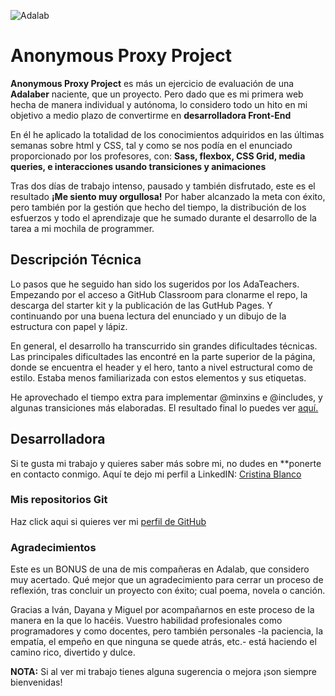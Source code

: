 ![Adalab](https://beta.adalab.es/resources/images/adalab-logo-155x61-bg-white.png)

# Anonymous Proxy Project

**Anonymous Proxy Project** es más un ejercicio de evaluación de una **Adalaber** naciente, que un proyecto. Pero dado que es mi primera web hecha de manera individual y autónoma, lo considero todo un hito en mi objetivo a medio plazo de convertirme en **desarrolladora Front-End**

En él he aplicado la totalidad de los conocimientos adquiridos en las últimas semanas sobre html y CSS, tal y como se nos podía en el enunciado proporcionado por los profesores, con: **Sass, flexbox, CSS Grid, media queries, e interacciones usando transiciones y animaciones**

Tras dos días de trabajo intenso, pausado y también disfrutado, este es el resultado **¡Me siento muy orgullosa!** Por haber alcanzado la meta con éxito, pero también por la gestión que hecho del tiempo, la distribución de los esfuerzos y todo el aprendizaje que he sumado durante el desarrollo de la tarea a mi mochila de programmer.

## Descripción Técnica

Lo pasos que he seguido han sido los sugeridos por los AdaTeachers. Empezando por el acceso a GitHub Classroom para clonarme el repo, la descarga del starter kit y la publicación de las GutHub Pages. Y continuando por una buena lectura del enunciado y un dibujo de la estructura con papel y lápiz.

En general, el desarrollo ha transcurrido sin grandes dificultades técnicas. Las principales dificultades las encontré en la parte superior de la página, donde se encuentra el header y el hero, tanto a nivel estructural como de estilo. Estaba menos familiarizada con estos elementos y sus etiquetas.

He aprovechado el tiempo extra para implementar @minxins e @includes, y algunas transiciones más elaboradas. El resultado final lo puedes ver [aquí.](http://beta.adalab.es/modulo-1-evaluacion-final-CrisBIB/)

## Desarrolladora

Si te gusta mi trabajo y quieres saber más sobre mi, no dudes en \*\*ponerte en contacto conmigo. Aquí te dejo mi perfil a LinkedIN: [Cristina Blanco](http://www.linkedin.com/in/cristina-blanco-iglesias)

### Mis repositorios Git

Haz click aqui si quieres ver mi [perfil de GitHub](https://github.com/CrisBIB)

### Agradecimientos

Este es un BONUS de una de mis compañeras en Adalab, que considero muy acertado. Qué mejor que un agradecimiento para cerrar un proceso de reflexión, tras concluir un proyecto con éxito; cual poema, novela o canción.

Gracias a Iván, Dayana y Miguel por acompañarnos en este proceso de la manera en la que lo hacéis. Vuestro habilidad profesionales como programadores y como docentes, pero también personales -la paciencia, la empatía, el empeño en que ninguna se quede atrás, etc.- está haciendo el camino rico, divertido y dulce.

**NOTA:** Si al ver mi trabajo tienes alguna sugerencia o mejora ¡son siempre bienvenidas!
